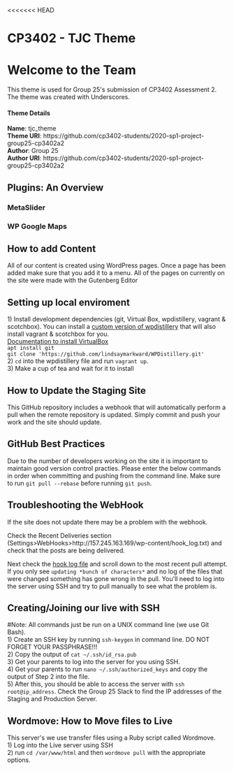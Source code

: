 <<<<<<< HEAD
# CP3402 - TJC Theme
<h1>Welcome to the Team</h1>
<p>
This theme is used for Group 25's submission of CP3402 Assessment 2. The theme was created with Underscores.
</p>
<h4>Theme Details</h4>
<p><strong>Name</strong>: tjc_theme<br>
<strong>Theme URI</strong>: https://github.com/cp3402-students/2020-sp1-project-group25-cp3402a2<br>
<strong>Author</strong>: Group 25<br>
<strong>Author URI</strong>: https://github.com/cp3402-students/2020-sp1-project-group25-cp3402a2</p>

<h2>Plugins: An Overview</h2>
<h3>MetaSlider</h3>
<p></p>
<h3>WP Google Maps</h3>
<p></p>

<h2>How to add Content</h2>
<p>All of our content is created using WordPress pages. Once a page has been added make sure that you add it to a menu. All of the pages on currently on the site were made with the Gutenberg Editor</p>

<h2> Setting up local enviroment </h2>
<p>1) Install development dependencies (git, Virtual Box, wpdistillery, vagrant & scotchbox).
You can install a <a href="https://github.com/lindsaymarkward/WPDistillery">custom version of wpdistillery</a> that will also install vagrant & scotchbox for you.<br>
<a href="https://linuxize.com/post/how-to-install-virtualbox-on-ubuntu-18-04/">Documentation to install VirtualBox</a><br>
<code>apt install git</code><br>
<code>git clone 'https://github.com/lindsaymarkward/WPDistillery.git'</code><br>
2) <code>cd</code> into the wpdistillery file and run <code>vagrant up</code>.<br>
3) Make a cup of tea and wait for it to install
</p>

<h2>How to Update the Staging Site</h2>
<p>This GitHub repository includes a webhook that will automatically perform a pull when the remote repository is updated. Simply commit and push your work and the site should update.</p>

<h2>GitHub Best Practices</h2>
Due to the number of developers working on the site it is important to maintain good version control practies. Please enter the below commands in order when committing and pushing from the command line. Make sure to run <code>git pull --rebase</code> before running <code>git push</code>.


<h2>Troubleshooting the WebHook</h2>
<p>If the site does not update there may be a problem with the webhook.</p>
<p>Check the Recent Deliveries section (Settings>WebHooks>http://157.245.163.169/wp-content/hook_log.txt) and check that the posts are being delivered.</p>
<p>Next check the <a href="http://157.245.163.169/wp-content/hook_log.txt">hook log file</a> and scroll down to the most recent pull attempt. If you only see <code>updating *bunch of characters*</code> and no log of the files that were changed something has gone wrong in the pull. You'll need to log into the server using SSH and try to pull manually to see what the problem is.</p>

<h2> Creating/Joining our live with SSH </h2>
<p>
#Note: All commands just be run on a UNIX command line (we use Git Bash).<br>
1) Create an SSH key by running <code>ssh-keygen</code> in command line. DO NOT FORGET YOUR PASSPHRASE!!!<br>
2) Copy the output of <code>cat ~/.ssh/id_rsa.pub</code><br>
3) Get your parents to log into the server for you using SSH.<br> 
4) Get your parents to run <code>nano ~/.ssh/authorized_keys</code> and copy the output of Step 2 into the file.<br>
5) After this, you should be able to access the server with <code>ssh root@ip_address</code>. Check the Group 25 Slack to find the IP addresses of the Staging and Production Server.
</p> 

<h2>Wordmove: How to Move files to Live</h2>
<p>This server's we use transfer files using a Ruby script called Wordmove.<br>
1) Log into the Live server using SSH<br>
2) run <code>cd /var/www/html</code> and then <code>wordmove pull</code> with the appropriate options.</p>
